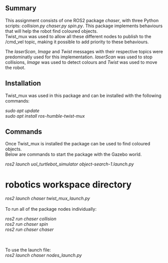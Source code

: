 ## Summary <br>

This assignment consists of one ROS2 package _chaser_, with three Python scripts: _collision.py_ _chaser.py_ _spin.py_. This package implements behaviours that will help the robot find coloured objects. <br>
Twist_mux was used to allow all these different nodes to publish to the /cmd_vel topic, making it possible to add priority to these behaviours.

The _laserScan_, _Image_ and _Twist_ messages with their respective topics were predominatly used for this implementation. _laserScan_ was used to stop collisions, _Image_ was used to detect colours and _Twist_ was used to move the robot.

## Installation <br>

Twist_mux was used in this package and can be installed with the following commands: <br>

_sudo apt update_
<br>
_sudo apt install ros-humble-twist-mux_

## Commands <br>

Once Twist_mux is installed the package can be used to find coloured objects. <br>
Below are commands to start the package with the Gazebo world. <br>

_ros2 launch uol_turtlebot_simulator object-search-1.launch.py_
<br>

# robotics workspace directory <br>

_ros2 launch chaser twist_mux_launch.py_
<br> <br>
To run all of the package nodes individually: <br>

_ros2 run chaser collision_ <br>
_ros2 run chaser spin_ <br>
_ros2 run chaser chaser_ <br>

<br> <br>
To use the launch file: <br>
_ros2 launch chaser nodes_launch.py_
